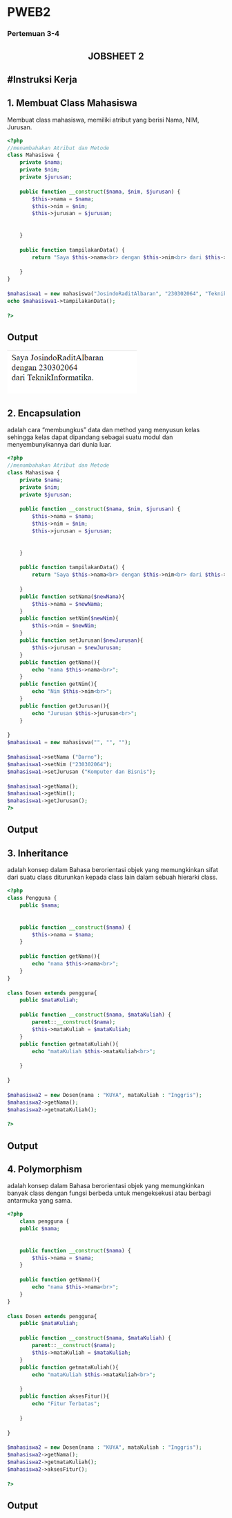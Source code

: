 # PWEB2
### Pertemuan 3-4

## <center>JOBSHEET 2</center>
## #Instruksi Kerja
## 1. Membuat Class Mahasiswa
Membuat class mahasiswa, memiliki atribut yang berisi Nama, NIM, Jurusan.

```php
<?php
//menambahakan Atribut dan Metode
class Mahasiswa {
    private $nama;
    private $nim;
    private $jurusan;

    public function __construct($nama, $nim, $jurusan) {
        $this->nama = $nama;
        $this->nim = $nim;
        $this->jurusan = $jurusan;


    }

    public function tampilakanData() {
        return "Saya $this->nama<br> dengan $this->nim<br> dari $this->jurusan.";

    }
}

$mahasiswa1 = new mahasiswa("JosindoRaditAlbaran", "230302064", "TeknikInformatika");
echo $mahasiswa1->tampilakanData();

?>

```
## Output
<img src='img/cb.png'>



## 2. Encapsulation
adalah cara “membungkus” data dan method yang menyusun kelas sehingga
kelas dapat dipandang sebagai suatu modul dan menyembunyikannya dari dunia
luar.
```php
<?php
//menambahakan Atribut dan Metode
class Mahasiswa {
    private $nama;
    private $nim;
    private $jurusan;

    public function __construct($nama, $nim, $jurusan) {
        $this->nama = $nama;
        $this->nim = $nim;
        $this->jurusan = $jurusan;


    }

    public function tampilakanData() {
        return "Saya $this->nama<br> dengan $this->nim<br> dari $this->jurusan.";

    }
    public function setNama($newNama){
        $this->nama = $newNama;
    }
    public function setNim($newNim){
        $this->nim = $newNim;
    }
    public function setJurusan($newJurusan){
        $this->jurusan = $newJurusan;
    }
    public function getNama(){
        echo "nama $this->nama<br>";
    }
    public function getNim(){
        echo "Nim $this->nim<br>";
    }
    public function getJurusan(){
        echo "Jurusan $this->jurusan<br>";
    }

}
$mahasiswa1 = new mahasiswa("", "", "");

$mahasiswa1->setNama ("Darno");
$mahasiswa1->setNim ("230302064");
$mahasiswa1->setJurusan ("Komputer dan Bisnis");

$mahasiswa1->getNama();
$mahasiswa1->getNim();
$mahasiswa1->getJurusan();
?>
```
## Output

## 3. Inheritance
adalah konsep dalam Bahasa berorientasi objek yang memungkinkan sifat dari
suatu class diturunkan kepada class lain dalam sebuah hierarki class.

```php
<?php
class Pengguna {
    public $nama;
    

    public function __construct($nama) {
        $this->nama = $nama;
    }

    public function getNama(){
        echo "nama $this->nama<br>";
    }
} 

class Dosen extends pengguna{
    public $mataKuliah;

    public function __construct($nama, $mataKuliah) {
        parent::__construct($nama);
        $this->mataKuliah = $mataKuliah;
    }
    public function getmataKuliah(){
        echo "mataKuliah $this->mataKuliah<br>";

    }

}

$mahasiswa2 = new Dosen(nama : "KUYA", mataKuliah : "Inggris");
$mahasiswa2->getNama();
$mahasiswa2->getmataKuliah();

?>
```
## Output

## 4. Polymorphism
adalah konsep dalam Bahasa berorientasi objek yang
memungkinkan banyak class dengan fungsi berbeda untuk
mengeksekusi atau berbagi antarmuka yang sama.

```php
<?php
    class pengguna {
    public $nama;
    

    public function __construct($nama) {
        $this->nama = $nama;
    }

    public function getNama(){
        echo "nama $this->nama<br>";
    }
} 

class Dosen extends pengguna{
    public $mataKuliah;

    public function __construct($nama, $mataKuliah) {
        parent::__construct($nama);
        $this->mataKuliah = $mataKuliah;
    }
    public function getmataKuliah(){
        echo "mataKuliah $this->mataKuliah<br>";

    }
    public function aksesFitur(){
        echo "Fitur Terbatas";

    }

}

$mahasiswa2 = new Dosen(nama : "KUYA", mataKuliah : "Inggris");
$mahasiswa2->getNama();
$mahasiswa2->getmataKuliah();
$mahasiswa2->aksesFitur();

?>
```
## Output